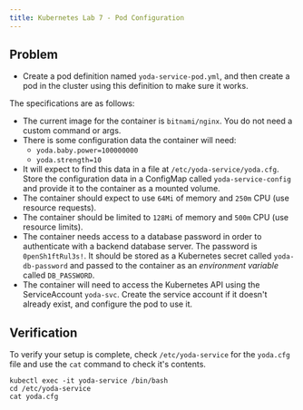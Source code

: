 ```yaml
---
title: Kubernetes Lab 7 - Pod Configuration
---
```


## Problem

- Create a pod definition named `yoda-service-pod.yml`, and then create a pod in the cluster using this definition to make sure it works.

The specifications are as follows:

 - The current image for the container is `bitnami/nginx`. You do not need a custom command or args.
 - There is some configuration data the container will need:
    - `yoda.baby.power=100000000`
    - `yoda.strength=10`
 - It will expect to find this data in a file at `/etc/yoda-service/yoda.cfg`. Store the configuration data in a ConfigMap called `yoda-service-config` and provide it to the container as a mounted volume.
 - The container should expect to use `64Mi` of memory and `250m` CPU (use resource requests).
 - The container should be limited to `128Mi` of memory and `500m` CPU (use resource limits).
 - The container needs access to a database password in order to authenticate with a backend database server. The password is `0penSh1ftRul3s!`. It should be stored as a Kubernetes secret called `yoda-db-password` and passed to the container as an *environment variable* called `DB_PASSWORD`.
 - The container will need to access the Kubernetes API using the ServiceAccount `yoda-svc`. Create the service account if it doesn't already exist, and configure the pod to use it.

## Verification

To verify your setup is complete, check `/etc/yoda-service` for the `yoda.cfg` file and use the `cat` command to check it's contents.

```
kubectl exec -it yoda-service /bin/bash
cd /etc/yoda-service
cat yoda.cfg
```